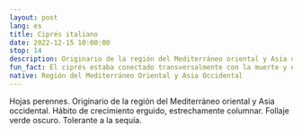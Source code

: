 ```yaml
---
layout: post
lang: es
title: Ciprés italiano
date: 2022-12-15 10:00:00
stop: 14
description: Originario de la región del Mediterráneo oriental y Asia occidental. Tolerante a la sequía.
fun_fact: El ciprés estaba conectado transversalmente con la muerte y el inframundo en las culturas griega y romana, y con el montículo en la religión moderna.
native: Región del Mediterráneo Oriental y Asia Occidental
---
```

Hojas perennes. Originario de la región del Mediterráneo oriental y Asia occidental. Hábito de crecimiento erguido, estrechamente columnar. Follaje verde oscuro. Tolerante a la sequía.
